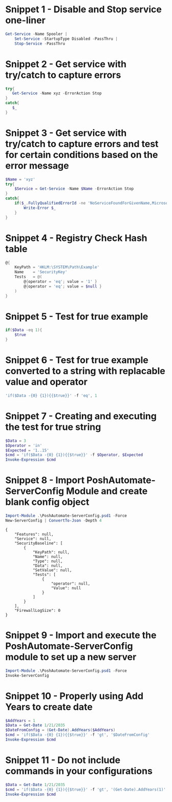 ﻿# Snippet 1 - Disable and Stop service one-liner
```powershell
Get-Service -Name Spooler |
    Set-Service -StartupType Disabled -PassThru |
    Stop-Service -PassThru
```

# Snippet 2 - Get service with try/catch to capture errors
```powershell
try{
   Get-Service -Name xyz -ErrorAction Stop
}
catch{
   $_
}
```

# Snippet 3 - Get service with try/catch to capture errors and test for certain conditions based on the error message
```powershell
$Name = 'xyz'
try{
    $Service = Get-Service -Name $Name -ErrorAction Stop
}
catch{
    if($_.FullyQualifiedErrorId -ne 'NoServiceFoundForGivenName,Microsoft.PowerShell.Commands.GetServiceCommand'){
        Write-Error $_
    }
}
```

# Snippet 4 - Registry Check Hash table
```powershell
@{
    KeyPath = 'HKLM:\SYSTEM\Path\Example'
    Name    = 'SecurityKey'
    Tests   = @(
        @{operator = 'eq'; value = '1' }
        @{operator = 'eq'; value = $null }
    )
}
```

# Snippet 5 - Test for true example
```powershell
if($Data -eq 1){
    $true
}
```

# Snippet 6 - Test for true example converted to a string with replacable value and operator
```powershell
'if($Data -{0} {1}){{$true}}' -f 'eq', 1
```

# Snippet 7 - Creating and executing the test for true string
```powershell
$Data = 3
$Operator = 'in'
$Expected = '1..15'
$cmd = 'if($Data -{0} {1}){{$true}}' -f $Operator, $Expected
Invoke-Expression $cmd
```

# Snippet 8 - Import PoshAutomate-ServerConfig Module and create blank config object
```powershell
Import-Module .\PoshAutomate-ServerConfig.psd1 -Force
New-ServerConfig | ConvertTo-Json -Depth 4
```
```
{
    "Features": null,
    "Service": null,
    "SecurityBaseline": [
        {
            "KeyPath": null,
            "Name": null,
            "Type": null,
            "Data": null,
            "SetValue": null,
            "Tests": [
                {
                    "operator": null,
                    "Value": null
                }
            ]
        }
    ],
    "FirewallLogSize": 0
}
```

# Snippet 9 - Import and execute the PoshAutomate-ServerConfig module to set up a new server
```powershell
Import-Module .\PoshAutomate-ServerConfig.psd1 -Force
Invoke-ServerConfig
```

# Snippet 10 - Properly using Add Years to create date
```powershell
$AddYears = 1
$Data = Get-Date 1/21/2035
$DateFromConfig = (Get-Date).AddYears($AddYears)
$cmd = 'if($Data -{0} {1}){{$true}}' -f 'gt', '$DateFromConfig'
Invoke-Expression $cmd
```

# Snippet 11 - Do not include commands in your configurations
```powershell
$Data = Get-Date 1/21/2035
$cmd = 'if($Data -{0} {1}){{$true}}' -f 'gt', '(Get-Date).AddYears(1)'
Invoke-Expression $cmd
```

